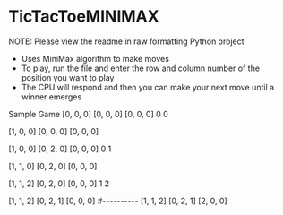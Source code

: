 # TicTacToeMINIMAX
NOTE: Please view the readme in raw formatting
Python project
- Uses MiniMax algorithm to make moves
- To play, run the file and enter the row and column number of the position you want to play
- The CPU will respond and then you can make your next move until a winner emerges

Sample Game
[0, 0, 0]
[0, 0, 0]
[0, 0, 0]
0 0

[1, 0, 0]
[0, 0, 0]
[0, 0, 0]

[1, 0, 0]
[0, 2, 0]
[0, 0, 0]
0 1

[1, 1, 0]
[0, 2, 0]
[0, 0, 0]


[1, 1, 2]
[0, 2, 0]
[0, 0, 0]
1 2

[1, 1, 2]
[0, 2, 1]
[0, 0, 0]
#----------
[1, 1, 2]
[0, 2, 1]
[2, 0, 0]
>>> 
